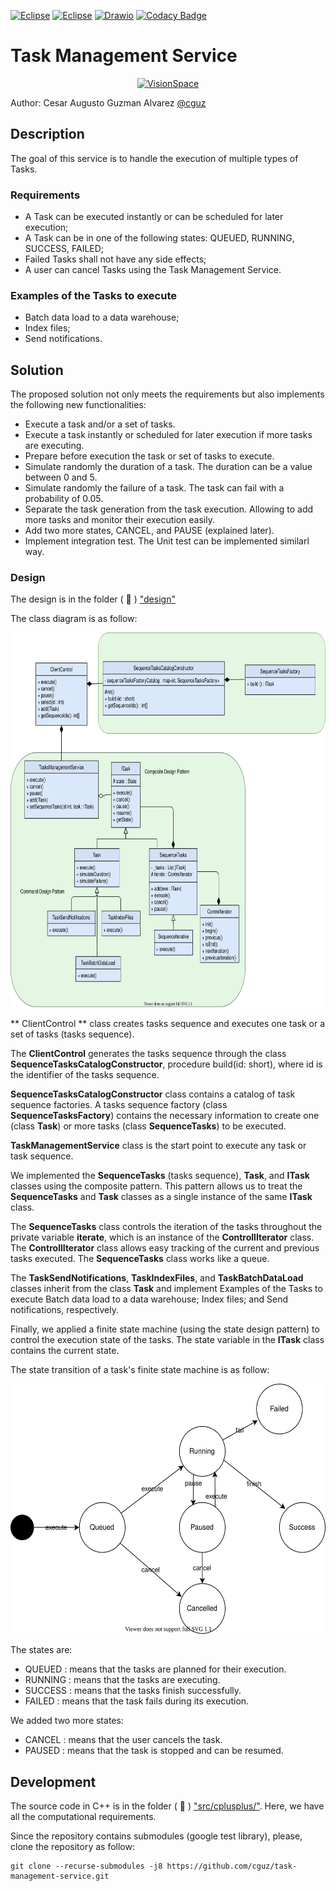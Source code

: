 [![Eclipse](https://img.shields.io/badge/-Eclipse%20C%2FC%2B%2B-blueviolet)](https://eclipse.org/) 
[![Eclipse](https://img.shields.io/badge/-Cmake-success)](https://cmake.org/) 
[![Drawio](https://img.shields.io/badge/-Drawio-orange)](https://drawio-app.com/)
[![Codacy Badge](https://app.codacy.com/project/badge/Grade/79bf6932c2e844eea15d0fb1ed7e415c)](https://app.codacy.com/gh/cguz/task-management-service?utm_source=github.com&amp;utm_medium=referral&amp;utm_content=ESMValGroup/ESMValTool&amp;utm_campaign=Badge_Grade)


# Task Management Service

<center><a href="http://visionspace.com/"><img src="https://user-images.githubusercontent.com/15159632/117484138-f7920900-af66-11eb-8def-6e9880860c4a.png" alt="VisionSpace" title="VisionSpace" height="100px" /></a></center>

Author: Cesar Augusto Guzman Alvarez [@cguz](https://github.com/cguz/)

## Description

The goal of this service is to handle the execution of multiple types of Tasks. 

### Requirements

*   A Task can be executed instantly or can be scheduled for later execution;
*   A Task can be in one of the following states: QUEUED, RUNNING, SUCCESS, FAILED;
*   Failed Tasks shall not have any side effects;
*   A user can cancel Tasks using the Task Management Service.

### Examples of the Tasks to execute

*   Batch data load to a data warehouse;
*   Index files;
*   Send notifications.

## Solution

The proposed solution not only meets the requirements but also implements the following new functionalities:

*   Execute a task and/or a set of tasks.
*   Execute a task instantly or scheduled for later execution if more tasks are executing.
*   Prepare before execution the task or set of tasks to execute.
*   Simulate randomly the duration of a task. The duration can be a value between 0 and 5.
*   Simulate randomly the failure of a task. The task can fail with a probability of 0.05. 
*   Separate the task generation from the task execution. Allowing to add more tasks and monitor their execution easily.
*   Add two more states, CANCEL, and PAUSE (explained later).
*   Implement integration test. The Unit test can be implemented similarl way.


### Design
The design is in the folder ( 📁 ) ["design"](https://github.com/cguz/task-management-service/tree/main/design)

The class diagram is as follow:

<img src="https://raw.githubusercontent.com/cguz/task-management-service/4fb73a3c4c544c2f0ba223eb7c79e6f2c941b626/design/TaskManagementService.svg" alt="Architecture" title="Architecture" height="600px" />

** ClientControl ** class creates tasks sequence and executes one task or a set of tasks (tasks sequence).

The **ClientControl** generates the tasks sequence through the class  **SequenceTasksCatalogConstructor**, procedure build(id: short), where id is the identifier of the tasks sequence. 

**SequenceTasksCatalogConstructor** class contains a catalog of task sequence factories. A tasks sequence factory (class **SequenceTasksFactory**) contains the necessary information to create one (class **Task**) or more tasks (class **SequenceTasks**) to be executed.

**TaskManagementService** class is the start point to execute any task or task sequence.

We implemented the **SequenceTasks** (tasks sequence), **Task**, and **ITask** classes using the composite pattern. This pattern allows us to treat the **SequenceTasks** and **Task** classes as a single instance of the same **ITask** class. 

The **SequenceTasks** class controls the iteration of the tasks throughout the private variable **iterate**, which is an instance of the **ControllIterator** class. The **ControllIterator** class allows easy tracking of the current and previous tasks executed. The **SequenceTasks** class works like a queue.

The **TaskSendNotifications**, **TaskIndexFiles**, and **TaskBatchDataLoad** classes inherit from the class **Task** and implement Examples of the Tasks to execute Batch data load to a data warehouse; Index files; and Send notifications, respectively.

Finally, we applied a finite state machine (using the state design pattern) to control the execution state of the tasks. The state variable in the **ITask** class contains the current state. 

The state transition of a task's finite state machine is as follow:

<img src="https://raw.githubusercontent.com/cguz/task-management-service/b4911a248339fdd3fadec891f4efc77b691dc474/design/StateDiagram.svg" alt="State transition diagram" title="State transition diagram" height="400px" />

The states are:

*   QUEUED : means that the tasks are planned for their execution.
*   RUNNING : means that the tasks are executing.
*   SUCCESS : means that the tasks finish successfully.
*   FAILED : means that the task fails during its execution.

We added two more states:

*   CANCEL : means that the user cancels the task.
*   PAUSED : means that the task is stopped and can be resumed. 
  
## Development
The source code in C++ is in the folder ( 📁 ) ["src/cplusplus/"](https://github.com/cguz/task-management-service/tree/main/src/cplusplus). Here, we have all the computational requirements.

Since the repository contains submodules (google test library), please, clone the repository as follow:

    git clone --recurse-submodules -j8 https://github.com/cguz/task-management-service.git
